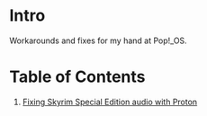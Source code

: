 # Intro

Workarounds and fixes for my hand at Pop!_OS.

# Table of Contents

1. [Fixing Skyrim Special Edition audio with Proton](fixing_skyrim_proton_audio.txt)
